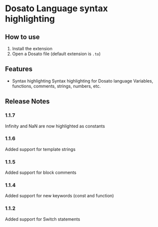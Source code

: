 # Dosato Language syntax highlighting

## How to use

1. Install the extension
2. Open a Dosato file (default extension is `.to`)

## Features

- Syntax highlighting
    Syntax highlighting for Dosato language
    Variables, functions, comments, strings, numbers, etc.

## Release Notes

### 1.1.7

Infinity and NaN are now highlighted as constants

### 1.1.6

Added support for template strings

### 1.1.5

Added support for block comments

### 1.1.4

Added support for new keywords (const and function)

### 1.1.2

Added support for Switch statements